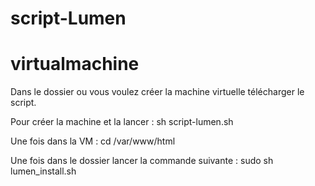 # script-Lumen

# virtualmachine


Dans le dossier ou vous voulez créer la machine virtuelle télécharger le script.


Pour créer la machine et la lancer :
sh script-lumen.sh

Une fois dans la VM :
cd /var/www/html

Une fois dans le dossier lancer la commande suivante :
sudo sh lumen_install.sh
